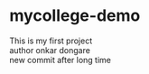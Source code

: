 # mycollege-demo
This is my first project 
<br>
author onkar dongare 
<br>
new commit after long time
<br>

